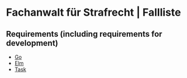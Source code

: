 # Fachanwalt für Strafrecht | Fallliste

## Requirements (including requirements for development)

- [Go](https://go.dev/)
- [Elm](https://elm-lang.org/)
- [Task](https://taskfile.dev/)
